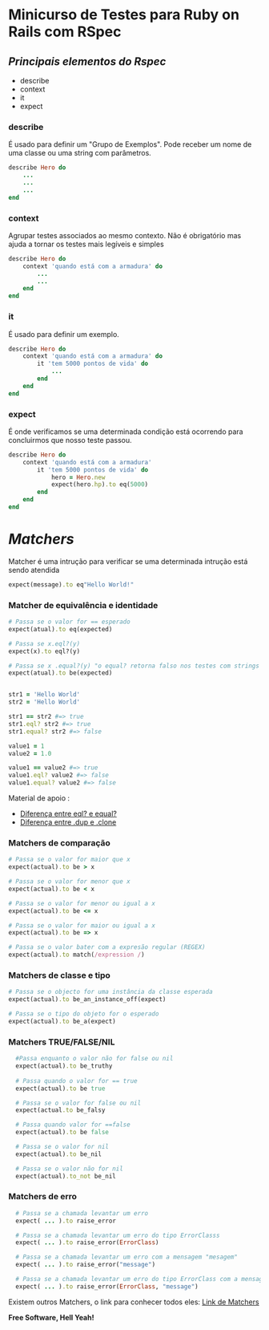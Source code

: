 # Minicurso de Testes para Ruby on Rails com RSpec
## _Principais elementos do Rspec_
- describe
- context
- it
- expect

### describe
 É usado para definir um "Grupo de Exemplos".
 Pode receber um nome de uma classe ou uma string com parâmetros.
 
```rb
describe Hero do
    ...
    ...
    ...
end 
```
### context
Agrupar testes associados ao mesmo contexto.
Não é obrigatório mas ajuda a tornar os testes mais legíveis e simples
```rb
describe Hero do
    context 'quando está com a armadura' do
        ...
        ...
    end
end 
```

### it
 É usado para definir um exemplo.
```rb
describe Hero do
    context 'quando está com a armadura' do
        it 'tem 5000 pontos de vida' do
            ...
        end
    end
end
```

### expect
 É onde verificamos se uma determinada condição está ocorrendo para concluirmos que nosso teste passou.

```rb
describe Hero do
    context 'quando está com a armadura'
        it 'tem 5000 pontos de vida' do
            hero = Hero.new
            expect(hero.hp).to eq(5000)
        end 
    end
end
```

# _Matchers_
Matcher é uma intrução para verificar se uma determinada intrução está sendo atendida
```rb
expect(message).to eq"Hello World!"
```
### Matcher de equivalência e identidade
```rb
# Passa se o valor for == esperado
expect(atual).to eq(expected)

# Passa se x.eql?(y)
expect(x).to eql?(y)

# Passa se x .equal?(y) "o equal? retorna falso nos testes com strings e com números, porque esse método verifica se as variáveis referenciam o mesmo objeto, ou seja, ele checa se possuem o mesmo id"
expect(atual).to be(expected)


str1 = 'Hello World'
str2 = 'Hello World'

str1 == str2 #=> true
str1.eql? str2 #=> true
str1.equal? str2 #=> false

value1 = 1
value2 = 1.0

value1 == value2 #=> true
value1.eql? value2 #=> false
value1.equal? value2 #=> false
```
Material de apoio : 
- [Diferença entre eql? e equal?](https://www.campuscode.com.br/conteudos/igualdade-de-objetos-em-ruby#:~:text=Comparando%20strings%2C%20eql%3F,falso%2C%20enquanto%20%3D%3D%20%2C%20verdadeiro)
- [Diferença entre .dup e .clone](https://coderwall.com/p/1zflyg/ruby-the-differences-between-dup-clone)


### Matchers de comparação
```rb
# Passa se o valor for maior que x
expect(actual).to be > x

# Passa se o valor for menor que x
expect(actual).to be < x

# Passa se o valor for menor ou igual a x
expect(actual).to be <= x

# Passa se o valor for maior ou igual a x
expect(actual).to be => x

# Passa se o valor bater com a expresão regular (REGEX)
expect(actual).to match(/expression /)

```

### Matchers de classe e tipo
 ```rb
 # Passa se o objecto for uma instância da classe esperada
 expect(actual).to be_an_instance_off(expect)

 # Passa se o tipo do objeto for o esperado
 expect(actual).to be_a(expect)
 ```

### Matchers TRUE/FALSE/NIL
```rb
  #Passa enquanto o valor não for false ou nil
  expect(actual).to be_truthy
  
  # Passa quando o valor for == true
  expect(actual).to be true

  # Passa se o valor for false ou nil
  expect(actual.to be_falsy

  # Passa quando valor for ==false
  expect(actual).to be false

  # Passa se o valor for nil
  expect(actual).to be_nil

  # Passa se o valor não for nil
  expect(actual).to_not be_nil
```

### Matchers de erro

```rb
  # Passa se a chamada levantar um erro
  expect( ... ).to raise_error

  # Passa se a chamada levantar um erro do tipo ErrorClasss
  expect( ... ).to raise_error(ErrorClass)

  # Passa se a chamada levantar um erro com a mensagem "mesagem"
  expect( ... ).to raise_error("message")

  # Passa se a chamada levantar um erro do tipo ErrorClass com a mensagem "message"
  expect( ... ).to raise_error(ErrorClass, "message")
```
Existem outros Matchers, o link para conhecer todos eles: [Link de Matchers](http://ruby-doc.org/core-2.6.1/Object.html#method-i-eql-3F)

**Free Software, Hell Yeah!**